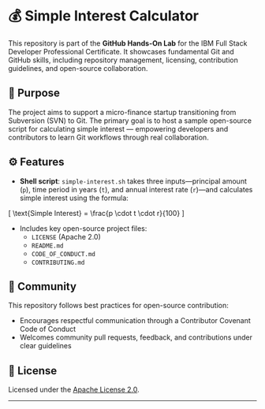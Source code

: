 # 💰 Simple Interest Calculator

This repository is part of the **GitHub Hands-On Lab** for the IBM Full Stack Developer Professional Certificate. It showcases fundamental Git and GitHub skills, including repository management, licensing, contribution guidelines, and open-source collaboration.

## 🧭 Purpose

The project aims to support a micro-finance startup transitioning from Subversion (SVN) to Git. The primary goal is to host a sample open-source script for calculating simple interest — empowering developers and contributors to learn Git workflows through real collaboration.

## ⚙️ Features

- **Shell script**: `simple-interest.sh` takes three inputs—principal amount (`p`), time period in years (`t`), and annual interest rate (`r`)—and calculates simple interest using the formula:  
  

\[ \text{Simple Interest} = \frac{p \cdot t \cdot r}{100} \]


- Includes key open-source project files:
  - `LICENSE` (Apache 2.0)
  - `README.md`
  - `CODE_OF_CONDUCT.md`
  - `CONTRIBUTING.md`

## 🤝 Community

This repository follows best practices for open-source contribution:
- Encourages respectful communication through a Contributor Covenant Code of Conduct
- Welcomes community pull requests, feedback, and contributions under clear guidelines

## 📄 License

Licensed under the [Apache License 2.0](LICENSE).

---
